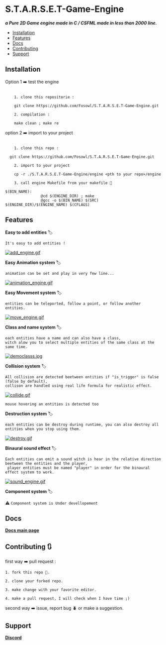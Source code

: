 # S.T.A.R.S.E.T-Game-Engine

***a Pure 2D Game engine made in C / CSFML made in less than 2000 line.***

- [Installation](#Installation)
- [Features](#Features)
- [Docs](#Docs)
- [Contributing](#Contributing)
- [Support](#Support)

## Installation

  Option 1 :arrow_right: test the engine

  ```

      1. clone this repositorie :

      git clone https://github.com/Fosowl/S.T.A.R.S.E.T-Game-Engine.git

      2. compilation :

      make clean ; make re

  ```

  option 2 :arrow_right: import to your project

  ```

      1. clone this repo :

    git clone https://github.com/Fosowl/S.T.A.R.S.E.T-Game-Engine.git

      2. import to your project

      cp -r ./S.T.A.R.S.E.T-Game-Engine/engine <pth to your repo>/engine

      3. call engine Makefile from your makefile 🔨

  $(BIN_NAME):
                  @cd $(ENGINE_DIR) ; make
                  @gcc -o $(BIN_NAME) $(SRC) $(ENGINE_DIR)/$(ENGINE_NAME) $(CFLAGS)
  ```

## Features

**Easy to add entities** :label:

```
It's easy to add entities !
```

[![add_engine.gif](https://s4.gifyu.com/images/add_engine.gif)](https://gifyu.com/image/lEEJ)

**Easy Animation system** :label:

```
animation can be set and play in very few line...
```

[![animation_engine.gif](https://s4.gifyu.com/images/animation_engine.gif)](https://gifyu.com/image/lEht)

**Easy Movement system** :label:

```
entities can be teleported, follow a point, or follow another entities.
```

[![move_engine.gif](https://s6.gifyu.com/images/move_engine.gif)](https://gifyu.com/image/lkyU)

**Class and name system** :label:

```
each entities have a name and can also have a class,
witch alow you to select multiple entities of the same class at the same time.
```

[![democlasss.jpg](https://s6.gifyu.com/images/democlasss.jpg)](https://gifyu.com/image/lvMl)

**Collision system** :label:

```
All collision are detected beetween entities if "is_trigger" is false (false by default),
collison are handled using real life formula for realistic effect.
```
[![collide.gif](https://s6.gifyu.com/images/collide.gif)](https://gifyu.com/image/lkJm)

```
mouse hovering an entities is detected too
```

**Destruction system** :label:

```
each entities can be destroy during runtime, you can also destroy all entities when you stop using them.
```

[![destroy.gif](https://s6.gifyu.com/images/destroy.gif)](https://gifyu.com/image/lkJL)

**Binaural sound effect** :label:

```
Each entities can emit a sound witch is hear in the relative direction beetween the entities and the player,
 player entities must be named "player" in order for the binaural effect system to work.
```
[![sound_engine.gif](https://s6.gifyu.com/images/sound_engine.gif)](https://gifyu.com/image/lkyf)

**Component system** :label:

   :warning: ```Component system is Under devellopement  ```

## Docs

 <a href="https://github.com/Fosowl/S.T.A.R.S.E.T-Game-Engine/wiki" target="_blank"><strong>Docs main page</strong></a>

## Contributing 🔃

  first way :arrow_right: pull request :
 
    1. fork this repo 🍴.

    2. clone your forked repo.

    3. make change with your favorite editor.

    4. make a pull request, I will check when I have time ;)

  second way :arrow_right: issue, report bug :beetle: or make a suggestion.

## Support


  <a href="" target="_blank"><strong>Discord</strong></a>
